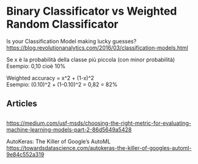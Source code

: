 

# Binary Classificator vs Weighted Random Classificator

Is your Classification Model making lucky guesses?   
https://blog.revolutionanalytics.com/2016/03/classification-models.html

Se x è la probabilità della classe più piccola (con minor probabilità)   
Esempio: 0,10 cioè 10%   

Weighted accuracy = x^2 + (1-x)^2    
Esempio: (0.10)^2 + (1-0.10)^2 = 0,82 = 82%    

##
## Articles
##


https://medium.com/usf-msds/choosing-the-right-metric-for-evaluating-machine-learning-models-part-2-86d5649a5428

AutoKeras: The Killer of Google’s AutoML  
https://towardsdatascience.com/autokeras-the-killer-of-googles-automl-9e84c552a319